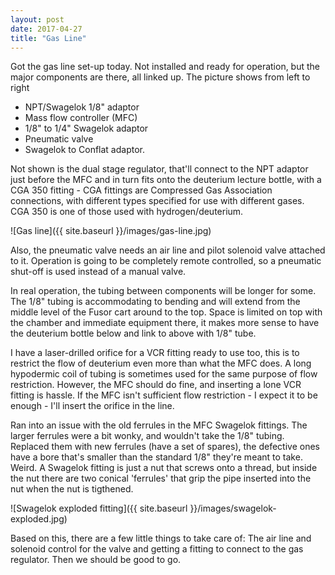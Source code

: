 ```yaml
---
layout: post
date: 2017-04-27
title: "Gas Line"
---
```


Got the gas line set-up today.  Not installed and ready for operation, but the major components are there, all linked up.  The picture shows from left to right 

+ NPT/Swagelok 1/8" adaptor
+ Mass flow controller (MFC)
+ 1/8" to 1/4" Swagelok adaptor
+ Pneumatic valve
+ Swagelok to Conflat adaptor.

Not shown is the dual stage regulator, that'll connect to the NPT adaptor just before the MFC and in turn fits onto the deuterium lecture bottle, with a CGA 350 fitting - CGA fittings are Compressed Gas Association connections, with different types specified for use with different gases.  CGA 350 is one of those used with hydrogen/deuterium.

![Gas line]({{ site.baseurl }}/images/gas-line.jpg)

Also, the pneumatic valve needs an air line and pilot solenoid valve attached to it.  Operation is going to be completely remote controlled, so a pneumatic shut-off is used instead of a manual valve.  

In real operation, the tubing between components will be longer for some.  The 1/8" tubing is accommodating to bending and will extend from the middle level of the Fusor cart around to the top.  Space is limited on top with the chamber and immediate equipment there, it makes more sense to have the deuterium bottle below and link to above with 1/8" tube.

I have a laser-drilled orifice for a VCR fitting ready to use too, this is to restrict the flow of deuterium even more than what the MFC does.  A long hypodermic coil of tubing is sometimes used for the same purpose of flow restriction.  However, the MFC should do fine, and inserting a lone VCR fitting is hassle.  If the MFC isn't sufficient flow restriction - I expect it to be enough - I'll insert the orifice in the line.

Ran into an issue with the old ferrules in the MFC Swagelok fittings.  The larger ferrules were a bit wonky, and wouldn't take the 1/8" tubing.  Replaced them with new ferrules (have a set of spares), the defective ones have a bore that's smaller than the standard 1/8" they're meant to take.  Weird.  A Swagelok fitting is just a nut that screws onto a thread, but inside the nut there are two conical 'ferrules' that grip the pipe inserted into the nut when the nut is tigthened.

![Swagelok exploded fitting]({{ site.baseurl }}/images/swagelok-exploded.jpg)

Based on this, there are a few little things to take care of:  The air line and solenoid control for the valve and getting a fitting to connect to the gas regulator.  Then we should be good to go.


